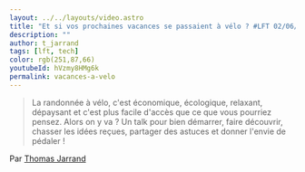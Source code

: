 ```yaml
---
layout: ../../layouts/video.astro
title: "Et si vos prochaines vacances se passaient à vélo ? #LFT 02/06/23"
description: ""
author: t_jarrand
tags: [lft, tech]
color: rgb(251,87,66)
youtubeId: hVzmy8HMg6k
permalink: vacances-a-velo
---
```


> La randonnée à vélo, c'est économique, écologique, relaxant, dépaysant et c'est plus facile d'accès que ce que vous pourriez pensez. Alors on y va ? Un talk pour bien démarrer, faire découvrir, chasser les idées reçues, partager des astuces et donner l'envie de pédaler !

Par [Thomas Jarrand](https://github.com/tom32i)